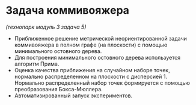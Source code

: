 # Задача коммивояжера
_(технопарк модуль 3 задача 5)_
- Приближенное решение метрической неориентированной задачи коммивояжера в полном графе (на плоскости) с помощью минимального остовного дерева.
- Для построения минимального остовного дерева используется алгоритм Прима.
- Оценка качества приближения на случайном наборе точек, нормально распределенном на плоскости с дисперсией 1. Нормально распределенный набор точек формируется с помощью преобразования Бокса-Мюллера.
- Автоматизированный запуск экспериментов.
